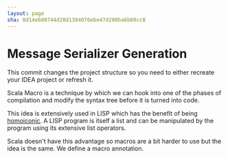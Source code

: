 ```yaml
---
layout: page
sha: 8d14eb80744d20d1384076ebe47d200ba6b60cc8
---
```


# Message Serializer Generation

This commit changes the project structure so you need to either recreate your IDEA project or refresh it. 

Scala Macro is a technique by which we can hook into one of the phases of compilation and modify the syntax tree before it is turned into
code.

This idea is extensively used in LISP which has the benefit of being [homoiconic][1]. A LISP program is itself a list and can be manipulated
by the program using its extensive list operators.

Scala doesn't have this advantage so macros are a bit harder to use but the idea is the same. We define a macro annotation.

[1]: https://en.wikipedia.org/wiki/Homoiconicity


